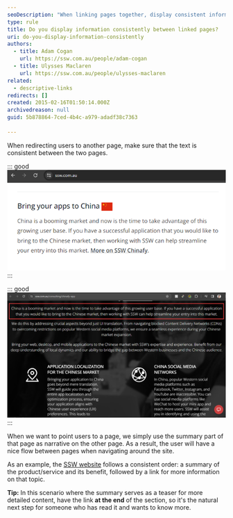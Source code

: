 ```yaml
---
seoDescription: "When linking pages together, display consistent information to provide a seamless user experience and enhance site navigation."
type: rule
title: Do you display information consistently between linked pages?
uri: do-you-display-information-consistently
authors:
  - title: Adam Cogan
    url: https://ssw.com.au/people/adam-cogan
  - title: Ulysses Maclaren
    url: https://ssw.com.au/people/ulysses-maclaren
related:
  - descriptive-links
redirects: []
created: 2015-02-16T01:50:14.000Z
archivedreason: null
guid: 5b878864-7ced-4b4c-a979-adadf38c7363

---
```


When redirecting users to another page, make sure that the text is consistent between the two pages.

<!--endintro-->
::: good
![Figure: Good example - The text is taken from where the "More on SSW Chinafy" link at the end goes](homepage-with-link-to-chinafy.png)
:::

::: good
![Figure: Good example - You can see the text again here, at the link's destination](chinafy-page.png)
:::

When we want to point users to a page, we simply use the summary part of that page as narrative on the other page. As a result, the user will have a nice flow between pages when navigating around the site.

As an example, the [SSW website](https://ssw.com.au) follows a consistent order: a summary of the product/service and its benefit, followed by a link for more information on that topic.

**Tip:** In this scenario where the summary serves as a teaser for more detailed content, have the link **at the end** of the section, so it's the natural next step for someone who has read it and wants to know more.
